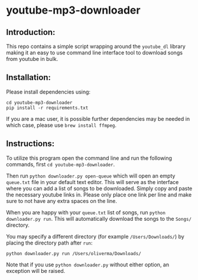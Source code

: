 # youtube-mp3-downloader

## Introduction:

This repo contains a simple script wrapping around the `youtube_dl` library
making it an easy to use command line interface tool to download songs from
youtube in bulk. 

## Installation:

Please install dependencies using:

```
cd youtube-mp3-downloader
pip install -r requirements.txt
```

If you are a mac user, it is possible further dependencies may be needed in
which case, please use `brew install ffmpeg`.

## Instructions:

To utilize this program open the command line and run the following
commands, first `cd youtube-mp3-downloader`.

Then run `python downloader.py open-queue` which will open an empty `queue.txt`
file in your default text editor. This will serve as the interface where you
can add a list of songs to be downloaded. Simply copy and paste the necessary
youtube links in. Please only place one link per line and make sure to not have
any extra spaces on the line.

When you are happy with your `queue.txt` list of songs, run
`python downloader.py run`. This will automatically download the songs to the
`Songs/` directory.

You may specify a different directory (for example `/Users/Downloads/`)
by placing the directory path after `run`:

```
python downloader.py run /Users/oliverma/Downloads/
```

Note that if you use `python downloader.py` without either option, an exception
will be raised.

